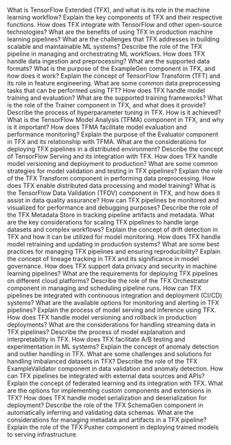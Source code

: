 What is TensorFlow Extended (TFX), and what is its role in the machine learning workflow?
Explain the key components of TFX and their respective functions.
How does TFX integrate with TensorFlow and other open-source technologies?
What are the benefits of using TFX in production machine learning pipelines?
What are the challenges that TFX addresses in building scalable and maintainable ML systems?
Describe the role of the TFX pipeline in managing and orchestrating ML workflows.
How does TFX handle data ingestion and preprocessing? What are the supported data formats?
What is the purpose of the ExampleGen component in TFX, and how does it work?
Explain the concept of TensorFlow Transform (TFT) and its role in feature engineering.
What are some common data preprocessing tasks that can be performed using TFT?
How does TFX handle model training and evaluation? What are the supported training frameworks?
What is the role of the Trainer component in TFX, and what does it provide?
Describe the process of hyperparameter tuning in TFX. How is it achieved?
What is the TensorFlow Model Analysis (TFMA) component in TFX, and why is it important?
How does TFMA facilitate model evaluation and performance monitoring?
Explain the purpose of the Evaluator component in TFX and its relationship with TFMA.
What are the considerations for deploying TFX pipelines in a distributed environment?
Describe the concept of TensorFlow Serving and its integration with TFX.
How does TFX handle model versioning and deployment to production?
What are some common strategies for model validation and testing in TFX pipelines?
Explain the role of the TFX Transform component in performing data preprocessing.
How does TFX enable distributed data processing and model training?
What is the TensorFlow Data Validation (TFDV) component in TFX, and how does it assist in data quality assurance?
How can TFX pipelines be monitored and visualized for performance and debugging purposes?
Describe the role of the TFX Metadata Store in tracking pipeline artifacts and metadata.
What are the key considerations for scaling TFX pipelines to handle large datasets and complex workflows?
Explain the concept of drift detection in TFX and how it can be utilized for model monitoring.
How does TFX handle model retraining and updating in production systems?
What are some best practices for managing TFX pipelines and ensuring reproducibility?
Explain the concept of lineage tracking in TFX and its significance in model governance.
How does TFX support data privacy and security in machine learning pipelines?
What are the requirements for deploying TFX pipelines on different cloud platforms?
Describe the role of the TFX Orchestrator component in managing and scheduling pipeline runs.
How can TFX pipelines be integrated with continuous integration and deployment (CI/CD) systems?
What are the available options for monitoring and alerting in TFX pipelines?
Explain the process of model serving and inference using TFX.
How does TFX handle model versioning and rollback in production deployments?
What are the considerations for handling streaming data in TFX pipelines?
Describe the process of model explanation and interpretability in TFX.
How does TFX facilitate A/B testing and experimentation in ML systems?
Explain the concept of anomaly detection and outlier handling in TFX.
What are some challenges and solutions for handling imbalanced datasets in TFX?
Describe the role of the TFX ExampleValidator component in data validation and anomaly detection.
How can TFX pipelines be integrated with external data sources and APIs?
Explain the concept of federated learning and its integration with TFX.
What are the options for implementing custom components and extensions in TFX?
How does TFX handle model serialization and deserialization for deployment?
Describe the role of the TFX SchemaGen component in automatically inferring and validating data schemas.
What are the considerations for managing metadata and artifacts in a TFX pipeline?
Explain the role of the TFX Pusher component in deploying trained models to serving infrastructure.